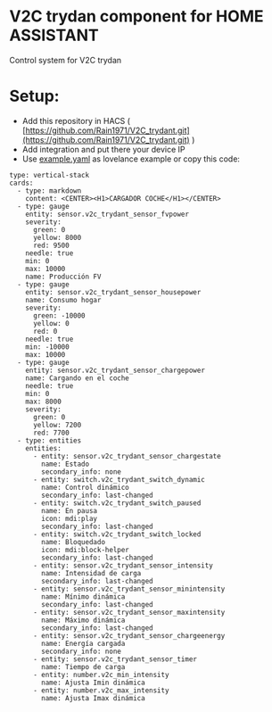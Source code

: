 # V2C trydan component for HOME ASSISTANT

Control system for V2C trydan

# Setup:

* Add this repository in HACS ( [https://github.com/Rain1971/V2C_trydant.git](https://github.com/Rain1971/V2C_trydant.git) )
* Add integration and put there your device IP
* Use [example.yaml](https://raw.githubusercontent.com/Rain1971/V2C_trydant/main/example.yaml) as lovelance example or copy this code:

```
type: vertical-stack
cards:
  - type: markdown
    content: <CENTER><H1>CARGADOR COCHE</H1></CENTER>
  - type: gauge
    entity: sensor.v2c_trydant_sensor_fvpower
    severity:
      green: 0
      yellow: 8000
      red: 9500
    needle: true
    min: 0
    max: 10000
    name: Producción FV
  - type: gauge
    entity: sensor.v2c_trydant_sensor_housepower
    name: Consumo hogar
    severity:
      green: -10000
      yellow: 0
      red: 0
    needle: true
    min: -10000
    max: 10000
  - type: gauge
    entity: sensor.v2c_trydant_sensor_chargepower
    name: Cargando en el coche
    needle: true
    min: 0
    max: 8000
    severity:
      green: 0
      yellow: 7200
      red: 7700
  - type: entities
    entities:
      - entity: sensor.v2c_trydant_sensor_chargestate
        name: Estado
        secondary_info: none
      - entity: switch.v2c_trydant_switch_dynamic
        name: Control dinámico
        secondary_info: last-changed
      - entity: switch.v2c_trydant_switch_paused
        name: En pausa
        icon: mdi:play
        secondary_info: last-changed
      - entity: switch.v2c_trydant_switch_locked
        name: Bloquedado
        icon: mdi:block-helper
        secondary_info: last-changed
      - entity: sensor.v2c_trydant_sensor_intensity
        name: Intensidad de carga
        secondary_info: last-changed
      - entity: sensor.v2c_trydant_sensor_minintensity
        name: Mínimo dinámica
        secondary_info: last-changed
      - entity: sensor.v2c_trydant_sensor_maxintensity
        name: Máximo dinámica
        secondary_info: last-changed
      - entity: sensor.v2c_trydant_sensor_chargeenergy
        name: Energía cargada
        secondary_info: none
      - entity: sensor.v2c_trydant_sensor_timer
        name: Tiempo de carga
      - entity: number.v2c_min_intensity
        name: Ajusta Imin dinámica
      - entity: number.v2c_max_intensity
        name: Ajusta Imax dinámica
```

